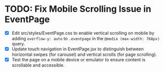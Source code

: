 # TODO: Fix Mobile Scrolling Issue in EventPage

- [x] Edit src/styles/EventPage.css to enable vertical scrolling on mobile by adding `overflow-y: auto` to `.eventpage` in the `@media (max-width: 768px)` query.
- [x] Update touch navigation in EventPage.jsx to distinguish between horizontal swipes (for carousel) and vertical scrolls (for page scrolling).
- [x] Test the page on a mobile device or emulator to ensure content is scrollable and accessible.
